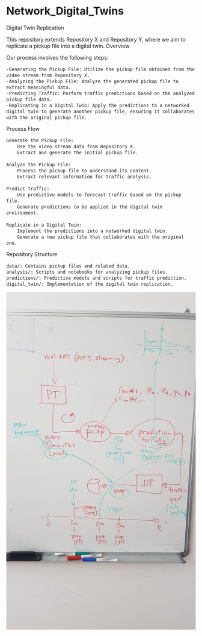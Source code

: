 # Network_Digital_Twins
Digital Twin Replication

This repository extends Repository X and Repository Y, where we aim to replicate a pickup file into a digital twin.
Overview

Our process involves the following steps:

    -Generating the Pickup File: Utilize the pickup file obtained from the video stream from Repository X.
    -Analyzing the Pickup File: Analyze the generated pickup file to extract meaningful data.
    -Predicting Traffic: Perform traffic predictions based on the analyzed pickup file data.
    -Replicating in a Digital Twin: Apply the predictions to a networked digital twin to generate another pickup file, ensuring it collaborates with the original pickup file.

Process Flow

    Generate the Pickup File:
        Use the video stream data from Repository X.
        Extract and generate the initial pickup file.

    Analyze the Pickup File:
        Process the pickup file to understand its content.
        Extract relevant information for traffic analysis.

    Predict Traffic:
        Use predictive models to forecast traffic based on the pickup file.
        Generate predictions to be applied in the digital twin environment.

    Replicate in a Digital Twin:
        Implement the predictions into a networked digital twin.
        Generate a new pickup file that collaborates with the original one.

Repository Structure

    data/: Contains pickup files and related data.
    analysis/: Scripts and notebooks for analyzing pickup files.
    predictions/: Predictive models and scripts for traffic prediction.
    digital_twin/: Implementation of the digital twin replication.
![alt text](https://github.com/johnsengendo/DigitalTwins_part2/blob/main/Images/Image.jpg)

